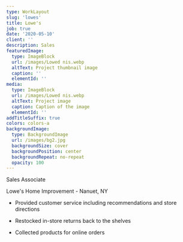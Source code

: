 ```yaml
---
type: WorkLayout
slug: 'lowes'
title: Lowe's
job: true
date: '2020-05-10'
client: ''
description: Sales
featuredImage:
  type: ImageBlock
  url: /images/Lowed nis.webp
  altText: Project thumbnail image
  caption: ''
  elementId: ''
media:
  type: ImageBlock
  url: /images/Lowed nis.webp
  altText: Project image
  caption: Caption of the image
  elementId: ''
addTitleSuffix: true
colors: colors-a
backgroundImage:
  type: BackgroundImage
  url: /images/bg2.jpg
  backgroundSize: cover
  backgroundPosition: center
  backgroundRepeat: no-repeat
  opacity: 100
---
```


Sales Associate

Lowe's Home Improvement - Nanuet, NY

- Provided customer service including recommendations and store directions

- Restocked in-store returns back to the shelves

- Collected products for online orders
